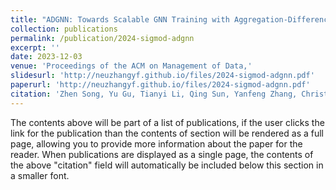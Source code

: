 ```yaml
---
title: "ADGNN: Towards Scalable GNN Training with Aggregation-Difference Aware Sampling"
collection: publications
permalink: /publication/2024-sigmod-adgnn
excerpt: ''
date: 2023-12-03
venue: 'Proceedings of the ACM on Management of Data,'
slidesurl: 'http://neuzhangyf.github.io/files/2024-sigmod-adgnn.pdf'
paperurl: 'http://neuzhangyf.github.io/files/2024-sigmod-adgnn.pdf'
citation: 'Zhen Song, Yu Gu, Tianyi Li, Qing Sun, Yanfeng Zhang, Christian S. Jensen, and Ge Yu. &quot;ADGNN: Towards Scalable GNN Training with Aggregation-Difference Aware Sampling.&quot; <i>Proceedings of ACM on Management of Data (SGIMOD 24)</i>, 1(4):229:1-26, 2023.'
---
```


The contents above will be part of a list of publications, if the user clicks the link for the publication than the contents of section will be rendered as a full page, allowing you to provide more information about the paper for the reader. When publications are displayed as a single page, the contents of the above "citation" field will automatically be included below this section in a smaller font.

